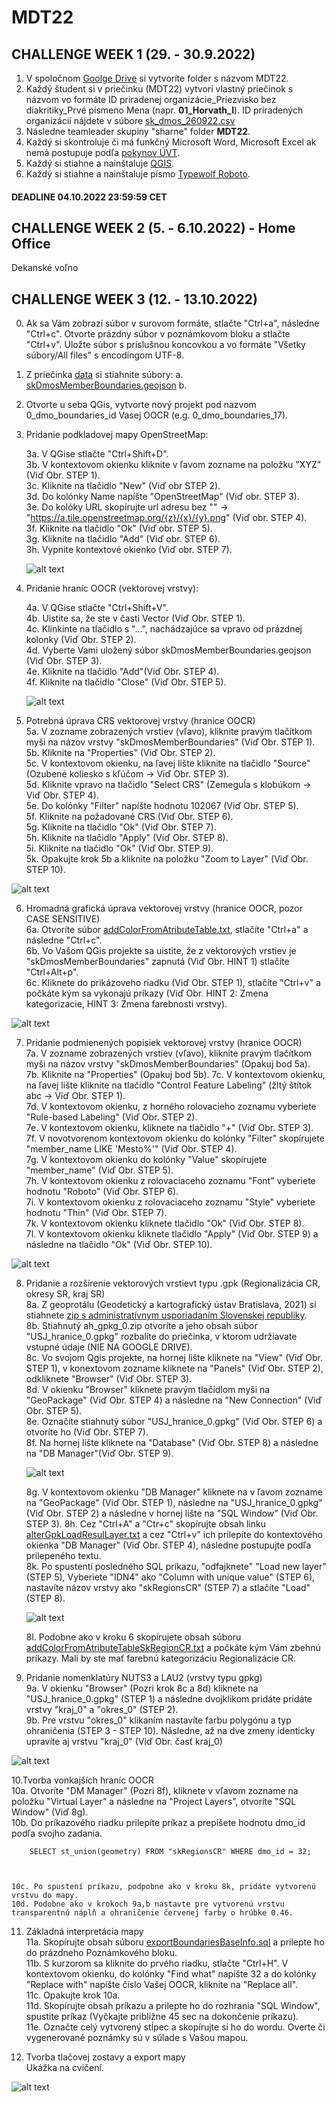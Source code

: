 # MDT22

## CHALLENGE WEEK 1 (29. - 30.9.2022)
1. V spoločnom [Goolge Drive](https://www.google.com/drive/) si vytvoríte folder s názvom MDT22.
2. Každý študent si v priečinku (MDT22) vytvorí vlastný priečinok s názvom vo formáte ID priradenej organizácie_Priezvisko bez diakritiky_Prvé písmeno Mena (napr. <b>01_Horvath_I</b>). ID priradených organizácií nájdete v súbore [sk_dmos_260922.csv](podklady/sk_dmos_260922.csv)
3. Následne teamleader skupiny "sharne" folder <b>MDT22</b>.
4. Každý si skontroluje či má funkčný Microsoft Word, Microsoft Excel ak nemá postupuje podľa [pokynov ÚVT](https://uvt.tuke.sk/wps/portal/uv/software/microsoft-office365).
5. Každý si stiahne a nainštaluje [QGIS](https://www.qgis.org/en/site/forusers/download.html).
6. Každý si stiahne a nainštaluje písmo [Typewolf Roboto](https://www.typewolf.com/assets/fonts/roboto.zip).


<h4>DEADLINE 04.10.2022 23:59:59 CET</h4>

## CHALLENGE WEEK 2 (5. - 6.10.2022) - Home Office
Dekanské voľno



## CHALLENGE WEEK 3 (12. - 13.10.2022)
0. Ak sa Vám zobrazí súbor v surovom formáte, stlačte "Ctrl+a", následne "Ctrl+c". Otvorte prázdny súbor v poznámkovom bloku a stlačte "Ctrl+v". Uložte súbor s príslušnou koncovkou a vo formáte "Všetky súbory/All files" s encodingom UTF-8. 
1. Z priečinka [data](https://github.com/csabasidor/MDT22/tree/main/data) si stiahnite súbory:
    a. [skDmosMemberBoundaries.geojson](https://github.com/csabasidor/MDT22/blob/main/data/skDmosMemberBoundaries.geojson)
    b. 
2. Otvorte u seba QGis, vytvorte nový projekt pod nazvom 0_dmo_boundaries_id Vasej OOCR (e.g. 0_dmo_boundaries_17).
3. Pridanie podkladovej mapy OpenStreetMap:  
      
     3a. V QGise stlačte "Ctrl+Shift+D".  
     3b. V kontextovom okienku kliknite v ľavom zozname na položku "XYZ" (Viď Obr. STEP 1).  
     3c. Kliknite na tlačidlo "New" (Viď obr STEP 2).  
     3d. Do kolónky Name napíšte "OpenStreetMap" (Viď obr. STEP 3).  
     3e. Do kolóky URL skopírujte url adresu bez "" -> "https://a.tile.openstreetmap.org/{z}/{x}/{y}.png" (Viď obr. STEP 4).  
     3f. Kliknite na tlačidlo "Ok" (Viď obr. STEP 5).  
     3g. Kliknite na tlačidlo "Add" (Viď obr. STEP 6).  
     3h. Vypnite kontextové okienko (Viď obr. STEP 7).  
         
   ![alt text](https://github.com/csabasidor/MDT22/blob/main/podklady/AddOpenStreetMapBaseMap.png?raw=true)  
   
4. Pridanie hraníc OOCR (vektorovej vrstvy):   

     4a. V QGise stlačte "Ctrl+Shift+V".  
     4b. Uistite sa, že ste v časti Vector (Viď Obr. STEP 1).  
     4c. Klinkinte na tlačidlo s "...", nachádzajúce sa vpravo od prázdnej kolonky (Viď Obr. STEP 2).  
     4d. Vyberte Vami uložený súbor skDmosMemberBoundaries.geojson (Viď Obr. STEP 3).  
     4e. Kliknite na tlačidlo "Add"(Viď Obr. STEP 4).  
     4f. Kliknite na tlačidlo "Close" (Viď Obr. STEP 5).  
     
     ![alt text](https://github.com/csabasidor/MDT22/blob/main/podklady/AddVectorlayer.png?raw=true)  
     
 5. Potrebná úprava CRS vektorovej vrstvy (hranice OOCR)  
     5a. V zozname zobrazených vrstiev (vľavo), kliknite pravým tlačítkom myši na názov vrstvy "skDmosMemberBoundaries" (Viď Obr. STEP 1).  
     5b. Kliknite na "Properties" (Viď Obr. STEP 2).  
     5c. V kontextovom okienku, na ľavej lište kliknite na tlačidlo "Source" (Ozubené koliesko s kľúčom -> Viď Obr. STEP 3).  
     5d. Kliknite vpravo na tlačidlo "Select CRS" (Zemeguĺa s klobúkom -> Viď Obr. STEP 4).  
     5e. Do kolónky "Filter" napíšte hodnotu 102067 (Viď Obr. STEP 5).  
     5f. Kliknite na požadované CRS (Viď Obr. STEP 6).  
     5g. Kliknite na tlačidlo "Ok" (Viď Obr. STEP 7).  
     5h. Kliknite na tlačidlo "Apply" (Viď Obr. STEP 8).   
     5i. Kliknite na tlačidlo "Ok" (Viď Obr. STEP 9).  
     5k. Opakujte krok 5b a kliknite na položku "Zoom to Layer" (Viď Obr. STEP 10).  
     
 ![alt text](https://github.com/csabasidor/MDT22/blob/main/podklady/setCRSKrovak.png?raw=true)  
     
6. Hromadná grafická úprava vektorovej vrstvy (hranice OOCR, pozor CASE SENSITIVE)  
    6a. Otvoríte súbor [addColorFromAtributeTable.txt](https://raw.githubusercontent.com/csabasidor/MDT22/main/podklady/addColorFromAtributeTable.txt), stlačíte "Ctrl+a" a následne "Ctrl+c".  
    6b. Vo Vašom QGis projekte sa uistite, že z vektorových vrstiev je "skDmosMemberBoundaries" zapnutá (Viď Obr. HINT 1)  stlačíte "Ctrl+Alt+p".  
    6c. Kliknete do prikázoveho riadku (Viď Obr. STEP 1), stlačíte "Ctrl+v" a počkáte kým sa vykonajú príkazy (Viď Obr. HINT 2: Zmena kategorizacie, HINT 3: Zmena farebnosti vrstvy).  

![alt text](https://github.com/csabasidor/MDT22/blob/main/podklady/SetColorsViaPythonConsole.png?raw=true) 

7. Pridanie podmienených popisiek vektorovej vrstvy (hranice OOCR)  
    7a. V zozname zobrazených vrstiev (vľavo), kliknite pravým tlačítkom myši na názov vrstvy "skDmosMemberBoundaries" (Opakuj bod 5a).  
    7b. Kliknite na "Properties" (Opakuj bod 5b). 
    7c. V kontextovom okienku, na ľavej lište kliknite na tlačidlo "Control Feature Labeling" (žltý štítok abc -> Viď Obr. STEP 1).  
    7d. V kontextovom okienku, z horného rolovacieho zoznamu vyberiete "Rule-based Labeling" (Viď Obr. STEP 2).  
    7e. V kontextovom okienku, kliknete na tlačidlo "+" (Viď Obr. STEP 3).  
    7f. V novotvorenom kontextovom okienku do kolónky "Filter" skopírujete "member_name LIKE 'Mesto%'" (Viď Obr. STEP 4).  
    7g. V kontextovom okienku do kolónky "Value" skopírujete "member_name" (Viď Obr. STEP 5).  
    7h. V kontextovom okienku z rolovaciaceho zoznamu "Font" vyberiete hodnotu "Roboto" (Viď Obr. STEP 6).  
    7i. V kontextovom okienku z rolovaciaceho zoznamu "Style" vyberiete hodnotu "Thin" (Viď Obr. STEP 7).  
    7k. V kontextovom okienku kliknete tlačidlo "Ok" (Viď Obr. STEP 8).  
    7l. V kontextovom okienku kliknete tlačidlo "Apply" (Viď Obr. STEP 9) a následne na tlačidlo "Ok" (Viď Obr. STEP 10).  
    
![alt text](https://github.com/csabasidor/MDT22/blob/main/podklady/AddLabelsCondtional.png?raw=true) 

8. Pridanie a rozšírenie vektorových vrstievt typu .gpk (Regionalizácia CR, okresy SR, kraj SR)  
    8a. Z geoprotálu (Geodetický a kartografický ústav Bratislava, 2021) si stiahnete [zip s administratívnym usporiadaním Slovenskej republiky](https://www.geoportal.sk/files/zbgis/na_stiahnutie/gpkg/ah_gpkg_0.zip).  
    8b. Stiahnutý ah_gpkg_0.zip otvoríte a jeho obsah súbor "USJ_hranice_0.gpkg" rozbalíte do priečinka, v ktorom udržiavate vstupné údaje (NIE NA GOOGLE DRIVE).  
    8c. Vo svojom Qgis projekte, na hornej lište kliknete na "View" (Viď Obr. STEP 1), v konextovom zozname kliknete na "Panels" (Viď Obr. STEP 2), odkliknete "Browser" (Viď Obr. STEP 3).  
    8d. V okienku "Browser" kliknete pravým tlačidlom myši na "GeoPackage" (Viď Obr. STEP 4) a následne na "New Connection" (Viď Obr. STEP 5).  
    8e. Označíte stiahnutý súbor "USJ_hranice_0.gpkg" (Viď Obr. STEP 6) a otvoríte ho (Viď Obr. STEP 7).  
    8f. Na hornej lište kliknete na "Database" (Viď Obr. STEP 8) a následne na "DB Manager"(Viď Obr. STEP 9).
    
    ![alt text](https://github.com/csabasidor/MDT22/blob/main/podklady/addGpkgOpenDBManager.png?raw=true)  
    
    
    8g. V kontextovom okienku "DB Manager" kliknete na v ľavom zozname na "GeoPackage" (Viď Obr. STEP 1), následne na "USJ_hranice_0.gpkg" (Viď Obr. STEP 2) a následne v hornej lište na "SQL Window" (Viď Obr. STEP 3).
    8h. Cez "Ctrl+A" a "Ctr+c" skopírujte obsah linku [alterGpkLoadResulLayer.txt](https://raw.githubusercontent.com/csabasidor/MDT22/main/podklady/alterGpkLoadResulLayer.txt) a cez "Ctrl+v" ich prilepíte do kontextového okienka "DB Manager" (Viď Obr. STEP 4), následne postupujte podľa prilepeného textu.  
    8k. Po spustentí posledného SQL príkazu, "odfajknete" "Load new layer" (STEP 5), Vyberiete "IDN4" ako "Column with unique value" (STEP 6), nastavíte názov vrstvy ako "skRegionsCR" (STEP 7) a stlačíte "Load" (STEP 8).   
    
    ![alt text](https://github.com/csabasidor/MDT22/blob/main/podklady/copyPasteScript.png?raw=true)  
    
    8l. Podobne ako v kroku 6 skopírujete obsah súboru [addColorFromAtributeTableSkRegionCR.txt](https://raw.githubusercontent.com/csabasidor/MDT22/main/podklady/addColorFromAtributeTableSkRegionCR.txt) a počkáte kým Vám zbehnú príkazy. Mali by ste mať farebnú kategorizáciu Regionalizácie CR.
    
9. Pridanie nomenklatúry NUTS3 a LAU2 (vrstvy typu gpkg)  
    9a. V okienku "Browser" (Pozri krok 8c a 8d) kliknete na "USJ_hranice_0.gpkg" (STEP 1) a následne dvojklikom pridáte pridáte vrstvy "kraj_0" a "okres_0" (STEP 2).  
    9b. Pre vrstvu "okres_0" klikaním nastavíte farbu polygónu a typ ohraničenia (STEP 3 - STEP 10). Následne, až na dve zmeny identicky upravíte aj vrstvu "kraj_0" (Viď Obr. časť kraj_0) 
    
![alt text](https://github.com/csabasidor/MDT22/blob/main/podklady/clickChangeVectorFill.png?raw=true)  

10.Tvorba vonkajších hraníc OOCR     
    10a. Otvoríte "DM Manager" (Pozri 8f), kliknete v vľavom zozname na položku "Virtual Layer" a následne na "Project Layers", otvoríte "SQL Window" (Viď 8g).  
    10b. Do príkazového riadku prilepíte príkaz a prepíšete hodnotu dmo_id podľa svojho zadania.  
     
        SELECT st_union(geometry) FROM "skRegionsCR" WHERE dmo_id = 32;    
    
    
    
    10c. Po spustení príkazu, podpobne ako v kroku 8k, pridáte vytvorenú vrstvu do mapy.  
    10d. Podobne ako v krokoch 9a,b nastavte pre vytvorenú vrstvu transparentnú náplň a ohraničenie červenej farby o hrúbke 0.46.  

11. Základná interpretácia mapy  
    11a. Skopírujte obsah súboru [exportBoundariesBaseInfo.sql](https://raw.githubusercontent.com/csabasidor/MDT22/main/podklady/exportBoundariesBaseInfo.sql) a prilepte ho do prázdneho Poznámkového bloku.   
    11b. S kurzorom sa kliknite do prvého riadku, stlačte "Ctrl+H". V kontextovom okienku, do kolónky "Find what" napíšte 32 a do kolónky "Replace with" napíšte číslo Vašej OOCR, kliknite na "Replace all".    
    11c. Opakujte krok 10a.  
    11d. Skopírujte obsah príkazu a prilepte ho do rozhrania "SQL Window", spustite príkaz (Vyčkajte približne 45 sec na dokončenie príkazu).  
    11e. Označte celý vytvorený stĺpec a skopírujte si ho do wordu. Overte či vygenerované poznámky sú v súlade s Vašou mapou.

12. Tvorba tlačovej zostavy a export mapy  
    Ukážka na cvičení.

![alt text](https://github.com/csabasidor/MDT22/blob/main/podklady/0_dmo_bordersb.png?raw=true)  
